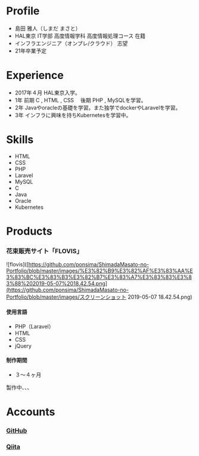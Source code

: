 # **Profile**

- 島田 雅人（しまだ まさと）
- HAL東京 IT学部 高度情報学科 高度情報処理コース 在籍
- インフラエンジニア（オンプレ/クラウド） 志望
- 21年卒業予定



# **Experience**

- 2017年４月 HAL東京入学。
- 1年 前期 C , HTML , CSS 　後期 PHP , MySQLを学習。
- 2年 Javaやoracleの基礎を学習。また独学でdockerやLaravelを学習。
- 3年 インフラに興味を持ちKubernetesを学習中。



# **Skills**

- HTML
- CSS
- PHP
- Laravel
- MySQL
- C
- Java
- Oracle
- Kubernetes



# **Products**

### 花束販売サイト「FLOVIS」

![flovis]([https://github.com/ponsima/ShimadaMasato-no-Portfolio/blob/master/images/%E3%82%B9%E3%82%AF%E3%83%AA%E3%83%BC%E3%83%B3%E3%82%B7%E3%83%A7%E3%83%83%E3%83%88%202019-05-07%2018.42.54.png](https://github.com/ponsima/ShimadaMasato-no-Portfolio/blob/master/images/スクリーンショット 2019-05-07 18.42.54.png)





#### 使用言語

- PHP（Laravel）
- HTML
- CSS
- jQuery



#### 制作期間

- ３〜４ヶ月









製作中、、、





# **Accounts**

### [GitHub](https://github.com/ponsima)

### [Qiita](https://qiita.com/ponchiki)

